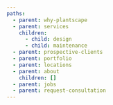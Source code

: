 ```yaml
---
paths:
  - parent: why-plantscape
  - parent: services
    children:
      - child: design
      - child: maintenance
  - parent: prospective-clients
  - parent: portfolio
  - parent: locations
  - parent: about
    children: []
  - parent: jobs
  - parent: request-consultation
---
```

